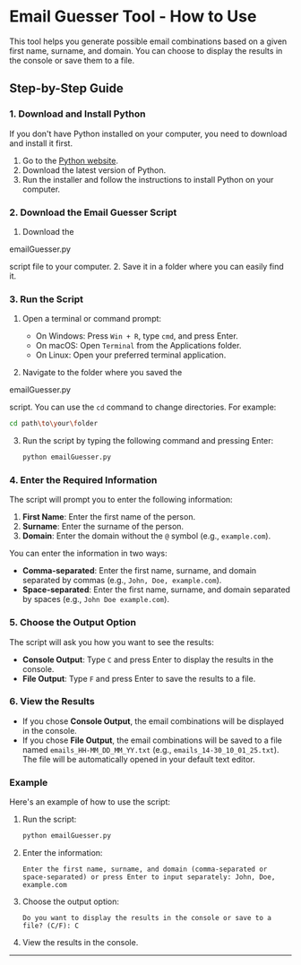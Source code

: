 
# Email Guesser Tool - How to Use

This tool helps you generate possible email combinations based on a given first name, surname, and domain. You can choose to display the results in the console or save them to a file.

## Step-by-Step Guide

### 1. Download and Install Python

If you don't have Python installed on your computer, you need to download and install it first.

1. Go to the [Python website](https://www.python.org/downloads/).
2. Download the latest version of Python.
3. Run the installer and follow the instructions to install Python on your computer.

### 2. Download the Email Guesser Script

1. Download the 

emailGuesser.py

 script file to your computer.
2. Save it in a folder where you can easily find it.

### 3. Run the Script

1. Open a terminal or command prompt:
   - On Windows: Press `Win + R`, type `cmd`, and press Enter.
   - On macOS: Open `Terminal` from the Applications folder.
   - On Linux: Open your preferred terminal application.

2. Navigate to the folder where you saved the 

emailGuesser.py

 script. You can use the `cd` command to change directories. For example:
   ```sh
   cd path\to\your\folder
   ```

3. Run the script by typing the following command and pressing Enter:
   ```sh
   python emailGuesser.py
   ```

### 4. Enter the Required Information

The script will prompt you to enter the following information:

1. **First Name**: Enter the first name of the person.
2. **Surname**: Enter the surname of the person.
3. **Domain**: Enter the domain without the `@` symbol (e.g., `example.com`).

You can enter the information in two ways:
- **Comma-separated**: Enter the first name, surname, and domain separated by commas (e.g., `John, Doe, example.com`).
- **Space-separated**: Enter the first name, surname, and domain separated by spaces (e.g., `John Doe example.com`).

### 5. Choose the Output Option

The script will ask you how you want to see the results:

- **Console Output**: Type `C` and press Enter to display the results in the console.
- **File Output**: Type `F` and press Enter to save the results to a file.

### 6. View the Results

- If you chose **Console Output**, the email combinations will be displayed in the console.
- If you chose **File Output**, the email combinations will be saved to a file named `emails_HH-MM_DD_MM_YY.txt` (e.g., `emails_14-30_10_01_25.txt`). The file will be automatically opened in your default text editor.

### Example

Here's an example of how to use the script:

1. Run the script:
   ```sh
   python emailGuesser.py
   ```

2. Enter the information:
   ```
   Enter the first name, surname, and domain (comma-separated or space-separated) or press Enter to input separately: John, Doe, example.com
   ```

3. Choose the output option:
   ```
   Do you want to display the results in the console or save to a file? (C/F): C
   ```

4. View the results in the console.
---
